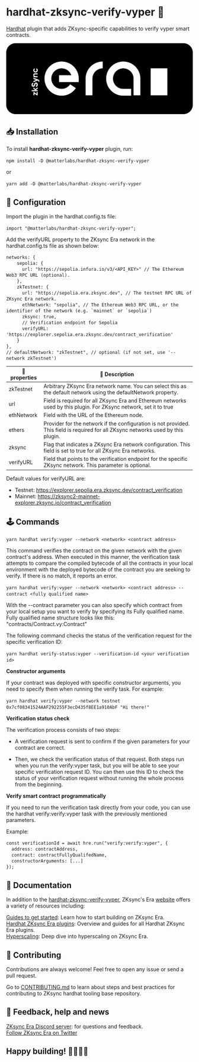# hardhat-zksync-verify-vyper 🚀

[Hardhat](https://hardhat.org/) plugin that adds ZKsync-specific capabilities to verify vyper smart contracts.

![Era Logo](https://github.com/matter-labs/era-contracts/raw/main/eraLogo.svg)

## 📥 Installation

To install **hardhat-zksync-verify-vyper** plugin, run:

`npm install -D @matterlabs/hardhat-zksync-verify-vyper`

or

`yarn add -D @matterlabs/hardhat-zksync-verify-vyper`

## 🔩 Configuration

Import the plugin in the hardhat.config.ts file:

`import "@matterlabs/hardhat-zksync-verify-vyper";`

Add the verifyURL property to the ZKsync Era network in the hardhat.config.ts file as shown below:

```
networks: {
    sepolia: {
      url: "https://sepolia.infura.io/v3/<API_KEY>" // The Ethereum Web3 RPC URL (optional).
    },
    zkTestnet: {
      url: "https://sepolia.era.zksync.dev", // The testnet RPC URL of ZKsync Era network.
      ethNetwork: "sepolia", // The Ethereum Web3 RPC URL, or the identifier of the network (e.g. `mainnet` or `sepolia`)
      zksync: true,
      // Verification endpoint for Sepolia
      verifyURL: 'https://explorer.sepolia.era.zksync.dev/contract_verification'
    }
},
// defaultNetwork: "zkTestnet", // optional (if not set, use '--network zkTestnet')
```

| 🔧 properties              | 📄 Description                                                                                                                       |
|----------------------------|--------------------------------------------------------------------------------------------------------------------------------------|
| zkTestnet                  | Arbitrary ZKsync Era network name. You can select this as the default network using the defaultNetwork property.                     |
| url                        | Field is required for all ZKsync Era and Ethereum networks used by this plugin. For ZKsync network, set it to true                   |
| ethNetwork                 | Field with the URL of the Ethereum node.                                                                                             |
| ethers                     | Provider for the network if the configuration is not provided. This field is required for all ZKsync networks used by this plugin.   |
| zksync                     | Flag that indicates a ZKsync Era network configuration. This field is set to true for all ZKsync Era networks.                       |
| verifyURL                  | Field that points to the verification endpoint for the specific ZKsync network. This parameter is optional.                          |

Default values for verifyURL are:

- Testnet: https://explorer.sepolia.era.zksync.dev/contract_verification
- Mainnet: https://zksync2-mainnet-explorer.zksync.io/contract_verification

## 🕹 Commands

`yarn hardhat verify:vyper --network <network> <contract address>`

This command verifies the contract on the given network with the given contract's address.
When executed in this manner, the verification task attempts to compare the compiled bytecode of all the contracts in your local environment with the deployed bytecode of the contract you are seeking to verify. If there is no match, it reports an error.

`yarn hardhat verify:vyper --network <network> <contract address> --contract <fully qualified name>`

With the --contract parameter you can also specify which contract from your local setup you want to verify by specifying its Fully qualified name. Fully qualified name structure looks like this: "contracts/Contract.vy:Contract"

The following command checks the status of the verification request for the specific verification ID:

`yarn hardhat verify-status:vyper --verification-id <your verification id>`


**Constructor arguments**

If your contract was deployed with specific constructor arguments, you need to specify them when running the verify task. For example:

`yarn hardhat verify:vyper --network testnet 0x7cf08341524AAF292255F3ecD435f8EE1a910AbF "Hi there!"`

**Verification status check**

The verification process consists of two steps:

- A verification request is sent to confirm if the given parameters for your contract are correct.

- Then, we check the verification status of that request. Both steps run when you run the verify:vyper task, but you will be able to see your specific verification request ID. You can then use this ID to check the status of your verification request without running the whole process from the beginning.

**Verify smart contract programmatically**

If you need to run the verification task directly from your code, you can use the hardhat verify:verify:vyper task with the previously mentioned parameters.

Example:

```
const verificationId = await hre.run("verify:verify:vyper", {
  address: contractAddress,
  contract: contractFullyQualifedName,
  constructorArguments: [...]
});
```
## 📝 Documentation

In addition to the [hardhat-zksync-verify-vyper](https://era.zksync.io/docs/tools/hardhat/hardhat-zksync-verify-vyper.html), ZKsync's Era [website](https://era.zksync.io/docs/) offers a variety of resources including:

[Guides to get started](https://era.zksync.io/docs/dev/building-on-zksync/hello-world.html): Learn how to start building on ZKsync Era.\
[Hardhat ZKsync Era plugins](https://era.zksync.io/docs/tools/hardhat/getting-started.html): Overview and guides for all Hardhat ZKsync Era plugins.\
[Hyperscaling](https://era.zksync.io/docs/reference/concepts/hyperscaling.html#what-are-hyperchains): Deep dive into hyperscaling on ZKsync Era.

## 🤝 Contributing

Contributions are always welcome! Feel free to open any issue or send a pull request.

Go to [CONTRIBUTING.md](https://github.com/matter-labs/hardhat-zksync/blob/main/.github/CONTRIBUTING.md) to learn about steps and best practices for contributing to ZKsync hardhat tooling base repository.  


## 🙌 Feedback, help and news

[ZKsync Era Discord server](https://join.zksync.dev/): for questions and feedback.\
[Follow ZKsync Era on Twitter](https://twitter.com/zksync)

## Happy building! 👷‍♀️👷‍♂️
